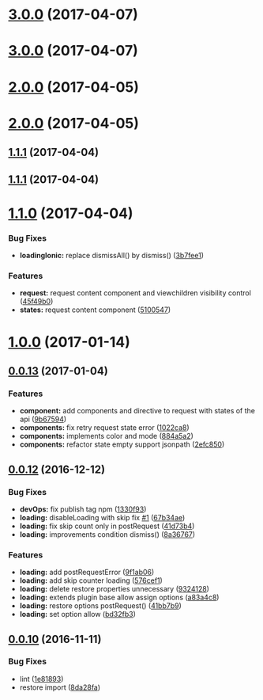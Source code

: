 <a name="3.0.0"></a>
# [3.0.0](https://github.com/mbamobi/http-plugins-ionic/compare/v2.0.0...v3.0.0) (2017-04-07)



<a name="3.0.0"></a>
# [3.0.0](https://github.com/mbamobi/http-plugins-ionic/compare/v2.0.0...v3.0.0) (2017-04-07)



<a name="2.0.0"></a>
# [2.0.0](https://github.com/mbamobi/http-plugins-ionic/compare/v1.1.1...v2.0.0) (2017-04-05)



<a name="2.0.0"></a>
# [2.0.0](https://github.com/mbamobi/http-plugins-ionic/compare/v1.1.1...v2.0.0) (2017-04-05)



<a name="1.1.1"></a>
## [1.1.1](https://github.com/mbamobi/http-plugins-ionic/compare/v1.1.0...v1.1.1) (2017-04-04)



<a name="1.1.1"></a>
## [1.1.1](https://github.com/mbamobi/http-plugins-ionic/compare/v1.1.0...v1.1.1) (2017-04-04)



<a name="1.1.0"></a>
# [1.1.0](https://github.com/mbamobi/http-plugins-ionic/compare/v1.0.0...v1.1.0) (2017-04-04)


### Bug Fixes

* **loadingIonic:** replace dismissAll() by dismiss() ([3b7fee1](https://github.com/mbamobi/http-plugins-ionic/commit/3b7fee1))


### Features

* **request:** request content component and viewchildren visibility control ([45f49b0](https://github.com/mbamobi/http-plugins-ionic/commit/45f49b0))
* **states:** request content component ([5100547](https://github.com/mbamobi/http-plugins-ionic/commit/5100547))



<a name="1.0.0"></a>
# [1.0.0](https://github.com/mbamobi/http-plugins-ionic/compare/v0.0.13...v1.0.0) (2017-01-14)



<a name="0.0.13"></a>
## [0.0.13](https://github.com/ramonornela/http-plugins-ionic/compare/v0.0.12...v0.0.13) (2017-01-04)


### Features

* **component:** add components and directive to request with states of the api ([9b67594](https://github.com/ramonornela/http-plugins-ionic/commit/9b67594))
* **components:** fix retry request state error ([1022ca8](https://github.com/ramonornela/http-plugins-ionic/commit/1022ca8))
* **components:** implements color and mode ([884a5a2](https://github.com/ramonornela/http-plugins-ionic/commit/884a5a2))
* **components:** refactor state empty support jsonpath ([2efc850](https://github.com/ramonornela/http-plugins-ionic/commit/2efc850))



<a name="0.0.12"></a>
## [0.0.12](https://github.com/ramonornela/http-plugins-ionic/compare/v0.0.10...v0.0.12) (2016-12-12)


### Bug Fixes

* **devOps:** fix publish tag npm ([1330f93](https://github.com/ramonornela/http-plugins-ionic/commit/1330f93))
* **loading:** disableLoading with skip fix [#1](https://github.com/ramonornela/http-plugins-ionic/issues/1) ([67b34ae](https://github.com/ramonornela/http-plugins-ionic/commit/67b34ae))
* **loading:** fix skip count only in postRequest ([41d73b4](https://github.com/ramonornela/http-plugins-ionic/commit/41d73b4))
* **loading:** improvements condition dismiss() ([8a36767](https://github.com/ramonornela/http-plugins-ionic/commit/8a36767))


### Features

* **loading:** add postRequestError ([9f1ab06](https://github.com/ramonornela/http-plugins-ionic/commit/9f1ab06))
* **loading:** add skip counter loading ([576cef1](https://github.com/ramonornela/http-plugins-ionic/commit/576cef1))
* **loading:** delete restore properties unnecessary ([9324128](https://github.com/ramonornela/http-plugins-ionic/commit/9324128))
* **loading:** extends plugin base allow assign options ([a83a4c8](https://github.com/ramonornela/http-plugins-ionic/commit/a83a4c8))
* **loading:** restore options postRequest() ([41bb7b9](https://github.com/ramonornela/http-plugins-ionic/commit/41bb7b9))
* **loading:** set option allow ([bd32fb3](https://github.com/ramonornela/http-plugins-ionic/commit/bd32fb3))



<a name="0.0.10"></a>
## [0.0.10](https://github.com/ramonornela/http-plugins-ionic/compare/v0.0.9...v0.0.10) (2016-11-11)


### Bug Fixes

* lint ([1e81893](https://github.com/ramonornela/http-plugins-ionic/commit/1e81893))
* restore import ([8da28fa](https://github.com/ramonornela/http-plugins-ionic/commit/8da28fa))


